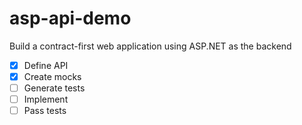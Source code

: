 # asp-api-demo
Build a contract-first web application using ASP.NET as the backend

- [x] Define API
- [x] Create mocks
- [ ] Generate tests
- [ ] Implement
- [ ] Pass tests
